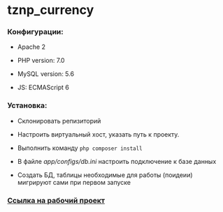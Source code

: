 # tznp_currency
### Конфигурации:

  * Apache 2

  * PHP version: 7.0

  * MySQL version: 5.6

  * JS: ECMAScript 6

### Установка:

  * Склонировать репизиторий

  * Настроить виртуальный хост, указать путь к проекту.

  * Выполнить команду ```php composer install```

  * В файле *app/configs/db.ini* настроить подключение к базе данных

  * Создать БД, таблицы необходимые для работы (поидеии) мигрируют сами при первом запуске
  
### [Ссылка на рабочий проект](http://188.166.123.242/)
